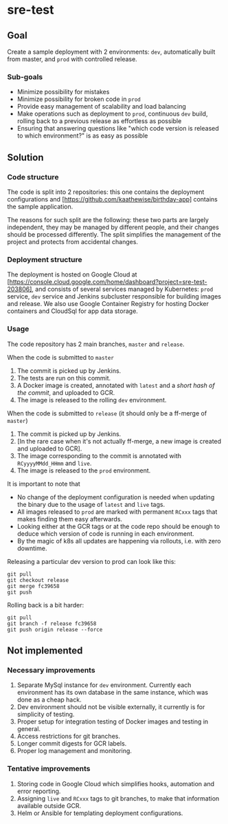 # sre-test

## Goal

Create a sample deployment with 2 environments: `dev`, automatically built from
master, and `prod` with controlled release.

### Sub-goals

* Minimize possibility for mistakes
* Minimize possibility for broken code in `prod`
* Provide easy management of scalability and load balancing
* Make operations such as deployment to `prod`, continuous `dev` build, rolling
back to a previous release as effortless as possible
* Ensuring that answering questions like "which code version is released to which
environment?" is as easy as possible

## Solution

### Code structure

The code is split into 2 repositories: this one contains the deployment configurations
and [https://github.com/kaathewise/birthday-app] contains the sample application.

The reasons for such split are the following: these two parts are largely independent,
they may be managed by different people, and their changes should be processed differently.
The split simplifies the management of the project and protects from accidental changes.

### Deployment structure

The deployment is hosted on Google Cloud at [https://console.cloud.google.com/home/dashboard?project=sre-test-203806], and consists
of several services managed by Kubernetes: `prod` service, `dev` service and Jenkins subcluster
responsible for building images and release. We also use Google Container Registry for hosting
Docker containers and CloudSql for app data storage.

### Usage

The code repository has 2 main branches, `master` and `release`.

When the code is submitted to `master`
1. The commit is picked up by Jenkins.
2. The tests are run on this commit.
3. A Docker image is created, annotated with `latest` and a *short hash of the commit*,
and uploaded to GCR.
4. The image is released to the rolling `dev` environment.

When the code is submitted to `release` (it should only be a ff-merge of `master`)
1. The commit is picked up by Jenkins.
2. [In the rare case when it's not actually ff-merge, a new image is created and
uploaded to GCR].
3. The image corresponding to the commit is annotated with `RCyyyyMMdd_HHmm` and `live`.
4. The image is released to the `prod` environment.

It is important to note that
* No change of the deployment configuration is needed when updating the binary
due to the usage of `latest` and `live` tags.
* All images released to `prod` are marked with permanent `RCxxx` tags that makes
finding them easy afterwards.
* Looking either at the GCR tags or at the code repo should be enough to deduce
which version of code is running in each environment.
* By the magic of k8s all updates are happening via rollouts, i.e. with zero downtime.

Releasing a particular dev version to prod can look like this:
```
git pull
git checkout release
git merge fc39658
git push
```

Rolling back is a bit harder:
```
git pull
git branch -f release fc39658
git push origin release --force
```

## Not implemented

### Necessary improvements

1. Separate MySql instance for `dev` environment. Currently each environment has
its own database in the same instance, which was done as a cheap hack.
2. Dev environment should not be visible externally, it currently is for simplicity of testing.
3. Proper setup for integration testing of Docker images and testing in general.
4. Access restrictions for git branches.
5. Longer commit digests for GCR labels.
6. Proper log management and monitoring.

### Tentative improvements

1. Storing code in Google Cloud which simplifies hooks, automation and error reporting.
2. Assigning `live` and `RCxxx` tags to git branches, to make that information available
outside GCR.
3. Helm or Ansible for templating deployment configurations.
